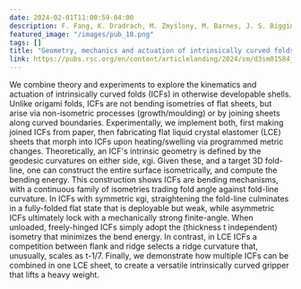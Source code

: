 ```yaml
---
date: 2024-02-01T11:00:59-04:00
description: F. Fang, K. Dradrach, M. Zmyślony, M. Barnes, J. S. Biggins
featured_image: "/images/pub_18.png"
tags: []
title: "Geometry, mechanics and actuation of intrinsically curved folds"
link: https://pubs.rsc.org/en/content/articlelanding/2024/sm/d3sm01584j
---
```


We combine theory and experiments to explore the kinematics and actuation of intrinsically curved folds (ICFs) in otherwise developable shells. Unlike origami folds, ICFs are not bending isometries of flat sheets, but arise via non-isometric processes (growth/moulding) or by joining sheets along curved boundaries. Experimentally, we implement both, first making joined ICFs from paper, then fabricating flat liquid crystal elastomer (LCE) sheets that morph into ICFs upon heating/swelling via programmed metric changes. Theoretically, an ICF's intrinsic geometry is defined by the geodesic curvatures on either side, κgi. Given these, and a target 3D fold-line, one can construct the entire surface isometrically, and compute the bending energy. This construction shows ICFs are bending mechanisms, with a continuous family of isometries trading fold angle against fold-line curvature. In ICFs with symmetric κgi, straightening the fold-line culminates in a fully-folded flat state that is deployable but weak, while asymmetric ICFs ultimately lock with a mechanically strong finite-angle. When unloaded, freely-hinged ICFs simply adopt the (thickness t independent) isometry that minimizes the bend energy. In contrast, in LCE ICFs a competition between flank and ridge selects a ridge curvature that, unusually, scales as t-1/7. Finally, we demonstrate how multiple ICFs can be combined in one LCE sheet, to create a versatile intrinsically curved gripper that lifts a heavy weight.
